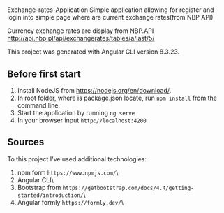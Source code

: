 
#
Exchange-rates-Application
Simple application allowing for register and login into simple page where are current exchange rates(from NBP API)

Currency exchange rates are display from NBP.API http://api.nbp.pl/api/exchangerates/tables/a/last/5/

This project was generated with Angular CLI version 8.3.23.

## Before first start

1. Install NodeJS from https://nodejs.org/en/download/.
2. In root folder, where is package.json locate, run `npm install` from the command line.
3. Start the application by running `ng serve`
4. In your browser input `http://localhost:4200`
	
## Sources 



To this project I've used additional technologies: 
1. npm form `https://www.npmjs.com/`\
2. Angular CLI\
3. Bootstrap from `https://getbootstrap.com/docs/4.4/getting-started/introduction/`\
4. Angular formly `https://formly.dev/`\
